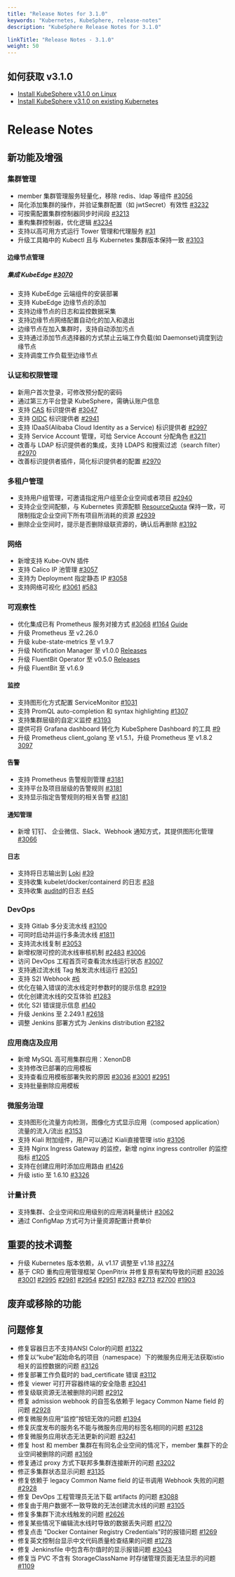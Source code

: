 ```yaml
---
title: "Release Notes for 3.1.0"
keywords: "Kubernetes, KubeSphere, release-notes"
description: "KubeSphere Release Notes for 3.1.0"

linkTitle: "Release Notes - 3.1.0"
weight: 50
---
```


## 如何获取 v3.1.0

- [Install KubeSphere v3.1.0 on Linux](https://github.com/kubesphere/kubekey)
- [Install KubeSphere v3.1.0 on existing Kubernetes](https://github.com/kubesphere/ks-installer)

# Release Notes

## 新功能及增强
### 集群管理
 - member 集群管理服务轻量化，移除 redis、ldap 等组件 [#3056](https://github.com/kubesphere/kubesphere/issues/3056)
 - 简化添加集群的操作，并验证集群配置（如 jwtSecret）有效性 [#3232](https://github.com/kubesphere/kubesphere/issues/3232)
 - 可按需配置集群控制器同步时间段 [#3213](https://github.com/kubesphere/kubesphere/issues/3213)
 - 重构集群控制器，优化逻辑  [#3234](https://github.com/kubesphere/kubesphere/issues/3234)
 - 支持以高可用方式运行 Tower 管理和代理服务 [#31](https://github.com/kubesphere/tower/issues/31)
 - 升级工具箱中的 Kubectl 且与 Kubernetes 集群版本保持一致 [#3103](https://github.com/kubesphere/kubesphere/issues/3103)

#### 边缘节点管理
##### 集成 KubeEdge [#3070](https://github.com/kubesphere/kubesphere/issues/3070)

 - 支持 KubeEdge 云端组件的安装部署
 - 支持 KubeEdge 边缘节点的添加
 - 支持边缘节点的日志和监控数据采集
 - 支持边缘节点网络配置自动化的加入和退出
 - 边缘节点在加入集群时，支持自动添加污点
 - 支持通过添加节点选择器的方式禁止云端工作负载(如 Daemonset)调度到边缘节点
- 支持调度工作负载至边缘节点

### 认证和权限管理
 - 新用户首次登录，可修改预分配的密码
 - 通过第三方平台登录 KubeSphere，需确认账户信息
 - 支持 [CAS](https://apereo.github.io/cas/5.0.x/protocol/CAS-Protocol-Specification.html) 标识提供者 [#3047](https://github.com/kubesphere/kubesphere/issues/3047)
 - 支持 [OIDC](https://openid.net/specs/openid-connect-core-1_0.html) 标识提供者 [#2941](https://github.com/kubesphere/kubesphere/issues/2941)
 - 支持 IDaaS(Alibaba Cloud Identity as a Service) 标识提供者 [#2997](https://github.com/kubesphere/kubesphere/pull/2997)
 - 支持 Service Account 管理，可给 Service Account 分配角色 [#3211](https://github.com/kubesphere/kubesphere/issues/3211)
 - 改善与 LDAP 标识提供者的集成，支持 LDAPS 和搜索过滤（search filter）[#2970](https://github.com/kubesphere/kubesphere/issues/2970)
 - 改善标识提供者插件，简化标识提供者的配置 [#2970](https://github.com/kubesphere/kubesphere/issues/2970)


### 多租户管理
 - 支持用户组管理，可邀请指定用户组至企业空间或者项目 [#2940](https://github.com/kubesphere/kubesphere/issues/2940)
 - 支持企业空间配额，与 Kubernetes 资源配额 [ResourceQuota](https://kubernetes.io/docs/concepts/policy/resource-quotas/) 保持一致，可限制指定企业空间下所有项目所消耗的资源 [#2939](https://github.com/kubesphere/kubesphere/issues/2939)
 - 删除企业空间时，提示是否删除级联资源的，确认后再删除 [#3192](https://github.com/kubesphere/kubesphere/issues/3192)

### 网络
 - 新增支持 Kube-OVN 插件
 - 支持 Calico IP 池管理 [#3057](https://github.com/kubesphere/kubesphere/issues/3057)
 - 支持为 Deployment 指定静态 IP [#3058](https://github.com/kubesphere/kubesphere/issues/3058)
 - 支持网络可视化 [#3061](https://github.com/kubesphere/kubesphere/issues/3061) [#583](https://github.com/kubesphere/kubesphere/issues/583)

### 可观察性
 - 优化集成已有 Prometheus 服务对接方式 [#3068](https://github.com/kubesphere/kubesphere/issues/3068) [#1164](https://github.com/kubesphere/ks-installer/pull/1164) [Guide](https://kubesphere.io/docs/faq/observability/byop/)
 - 升级 Prometheus 至 v2.26.0
 - 升级 kube-state-metrics 至 v1.9.7
 - 升级 Notification Manager 至 v1.0.0 [Releases](https://github.com/kubesphere/notification-manager/releases)
 - 升级 FluentBit Operator 至 v0.5.0 [Releases](https://github.com/kubesphere/fluentbit-operator/releases)
 - 升级 FluentBit 至 v1.6.9

#### 监控
 - 支持图形化方式配置 ServiceMonitor [#1031](https://github.com/kubesphere/console/pull/1301) 
 - 支持 PromQL auto-completion 和 syntax highlighting [#1307](https://github.com/kubesphere/console/pull/1307)
 - 支持集群层级的自定义监控 [#3193](https://github.com/kubesphere/kubesphere/pull/3193)
 - 提供可将 Grafana dashboard 转化为 KubeSphere Dashboard 的工具 [#9](https://github.com/kubesphere/monitoring-dashboard/pull/9)
 - 升级 Prometheus client_golang 至 v1.5.1，升级 Prometheus 至 v1.8.2 [3097](https://github.com/kubesphere/kubesphere/pull/3097)

#### 告警
 - 支持 Prometheus 告警规则管理 [#3181](https://github.com/kubesphere/kubesphere/pull/3181)
 - 支持平台及项目层级的告警规则 [#3181](https://github.com/kubesphere/kubesphere/pull/3181)
 - 支持显示指定告警规则的相关告警 [#3181](https://github.com/kubesphere/kubesphere/pull/3181)

#### 通知管理 
 - 新增 钉钉、 企业微信、Slack、Webhook 通知方式，其提供图形化管理[#3066](https://github.com/kubesphere/kubesphere/issues/3066)

#### 日志
 - 支持将日志输出到 [Loki](https://github.com/kubesphere/fluentbit-operator/blob/master/docs/plugins/output/loki.md) [#39](https://github.com/kubesphere/fluentbit-operator/pull/39)
 - 支持收集 kubelet/docker/containerd 的日志 [#38](https://github.com/kubesphere/fluentbit-operator/pull/38)
 - 支持收集 [auditd](https://github.com/kubesphere/fluentbit-operator#auditd)的日志 [#45](https://github.com/kubesphere/fluentbit-operator/pull/45)

### DevOps
 - 支持 Gitlab 多分支流水线 [#3100](https://github.com/kubesphere/kubesphere/issues/3100)
 - 可同时启动并运行多条流水线 [#1811](https://github.com/kubesphere/kubesphere/issues/1811)
 - 支持流水线复制 [#3053](https://github.com/kubesphere/kubesphere/issues/3053)
 - 新增权限可控的流水线审核机制 [#2483](https://github.com/kubesphere/kubesphere/issues/2483) [#3006](https://github.com/kubesphere/kubesphere/issues/3006)
 - 访问 DevOps 工程首页可查看流水线运行状态 [#3007](https://github.com/kubesphere/kubesphere/issues/3007)
 - 支持通过流水线 Tag 触发流水线运行 [#3051](https://github.com/kubesphere/kubesphere/issues/3051)
 - 支持 S2I Webhook [#6](https://github.com/kubesphere/s2ioperator/issues/6)
 - 优化在输入错误的流水线定时参数时的提示信息 [#2919](https://github.com/kubesphere/kubesphere/issues/2919)
 - 优化创建流水线的交互体验 [#1283](https://github.com/kubesphere/console/issues/1283)
 - 优化 S2I 错误提示信息 [#140](https://github.com/kubesphere/s2ioperator/issues/140)
 - 升级 Jenkins 至 2.249.1 [#2618](https://github.com/kubesphere/kubesphere/issues/2618)
 - 调整 Jenkins 部署方式为 Jenkins distribution [#2182](https://github.com/kubesphere/kubesphere/issues/2182)

### 应用商店及应用
 - 新增 MySQL 高可用集群应用：XenonDB
 - 支持修改已部署的应用模板
 - 支持查看应用模板部署失败的原因 [#3036](https://github.com/kubesphere/kubesphere/issues/3036) [#3001](https://github.com/kubesphere/kubesphere/issues/3001) [#2951](https://github.com/kubesphere/kubesphere/issues/2951) 
 - 支持批量删除应用模板

### 微服务治理
 - 支持图形化流量方向检测，图像化方式显示应用（composed application）流量的流入/流出 [#3153](https://github.com/kubesphere/kubesphere/issues/3153)
 - 支持 Kiali 附加组件，用户可以通过 Kiali直接管理 istio [#3106](https://github.com/kubesphere/kubesphere/issues/3106)
 - 支持 Nginx Ingress Gateway 的监控，新增 nginx ingress controller 的监控指标 [#1205](https://github.com/kubesphere/ks-installer/pull/1205)
 - 支持在创建应用时添加应用路由 [#1426](https://github.com/kubesphere/console/issues/1426) 
 - 升级 istio 至 1.6.10 [#3326](https://github.com/kubesphere/kubesphere/issues/3236)

### 计量计费
 - 支持集群、企业空间和应用级别的应用消耗量统计 [#3062](https://github.com/kubesphere/kubesphere/issues/3062)
 - 通过 ConfigMap 方式可为计量资源配置计费单价

## 重要的技术调整
 - 升级 Kubernetes 版本依赖，从 v1.17 调整至 v1.18 [#3274](https://github.com/kubesphere/kubesphere/issues/3274)
 - 基于 CRD 重构应用管理框架 OpenPitrix 并修复原有架构导致的问题 [#3036](https://github.com/kubesphere/kubesphere/issues/3036) [#3001](https://github.com/kubesphere/kubesphere/issues/3001) [#2995](https://github.com/kubesphere/kubesphere/issues/2995) [#2981](https://github.com/kubesphere/kubesphere/issues/2981) [#2954](https://github.com/kubesphere/kubesphere/issues/2954) [#2951](https://github.com/kubesphere/kubesphere/issues/2951) [#2783](https://github.com/kubesphere/kubesphere/issues/2783) [#2713](https://github.com/kubesphere/kubesphere/issues/2713) [#2700](https://github.com/kubesphere/kubesphere/issues/2700) [#1903](https://github.com/kubesphere/kubesphere/issues/1903) 

## 废弃或移除的功能

## 问题修复
 - 修复容器日志不支持ANSI Color的问题 [#1322](https://github.com/kubesphere/kubesphere/issues/3044)
 - 修复以“kube”起始命名的项目（namespace）下的微服务应用无法获取istio 相关的监控数据的问题 [#3126](https://github.com/kubesphere/kubesphere/issues/3162) 
 - 修复部署工作负载时的 bad_certificate 错误 [#3112](https://github.com/kubesphere/kubesphere/issues/3112)
 - 修复 viewer 可打开容器终端的安全隐患 [#3041](https://github.com/kubesphere/kubesphere/issues/3041)
 - 修复级联资源无法被删除的问题 [#2912](https://github.com/kubesphere/kubesphere/issues/2912)
- 修复 admission webhook 的自签名依赖于 legacy Common Name field 的问题 [#2928](https://github.com/kubesphere/kubesphere/issues/2928)
- 修复微服务应用“监控”按钮无效的问题 [#1394](https://github.com/kubesphere/console/issues/1394)
- 修复灰度发布的服务名不能与微服务应用的标签名相同的问题 [#3128](https://github.com/kubesphere/kubesphere/issues/3128)
- 修复微服务应用状态无法更新的问题 [#3241](https://github.com/kubesphere/kubesphere/issues/3241)
- 修复 host 和 member 集群在有同名企业空间的情况下，member 集群下的企业空间被删除的问题 [#3169](https://github.com/kubesphere/kubesphere/issues/3169)
- 修复通过 proxy 方式下联邦多集群连接断开的问题 [#3202](https://github.com/kubesphere/kubesphere/pull/3203)
- 修正多集群状态显示问题 [#3135](https://github.com/kubesphere/kubesphere/issues/3135)
- 修复依赖于 legacy Common Name field 的证书调用 Webhook 失败的问题 [#2928](https://github.com/kubesphere/kubesphere/issues/2928)
- 修复 DevOps 工程管理员无法下载 artifacts 的问题 [#3088](https://github.com/kubesphere/kubesphere/issues/3083)
- 修复由于用户数据不一致导致的无法创建流水线的问题 [#3105](https://github.com/kubesphere/kubesphere/issues/3105)
- 修复多集群下流水线触发的问题 [#2626](https://kubesphere.com.cn/forum/d/2626-webhook-jenkins)
- 修复某些情况下编辑流水线时导致的数据丢失问题 [#1270](https://github.com/kubesphere/console/issues/1270)
- 修复点击 "Docker Container Registry Credentials"时的报错问题 [#1269](https://github.com/kubesphere/console/issues/1269)
- 修复英文控制台显示中文代码质量检查结果的问题 [#1278](https://github.com/kubesphere/console/issues/1278)
- 修复 Jenkinsfile 中包含布尔值时的显示报错问题 [#3043](https://github.com/kubesphere/kubesphere/issues/3043)
- 修复当 PVC 不含有 StorageClassName 时存储管理页面无法显示的问题 [#1109](https://github.com/kubesphere/ks-installer/issues/1109)